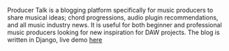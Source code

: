 Producer Talk is a blogging platform specifically for music producers to share musical ideas; chord progressions, audio plugin recommendations, and all music industry news. It is useful for both beginner and professional music producers looking for new inspiration for DAW projects. The blog is written in Django, live demo [here](https://test.com)
